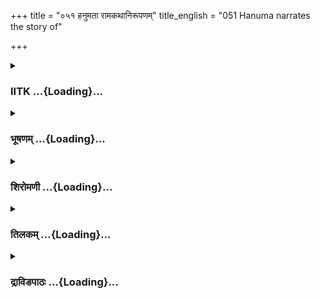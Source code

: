 +++
title = "०५१ हनुमता रामकथानिरूपणम्"
title_english = "051 Hanuma narrates the story of"

+++
<div caption="श्रीराम-हरिसीताराममूर्ति-घनपाठिभ्यां वचनम्" class="audioEmbed" src="https://archive.org/download/Ramayana-recitation-Sriram-harisItArAmamUrti-Ghanapaati-v2/Kanda_5/Kanda_5_SK-051-Hanuma_narrates_the_story_of.mp3"></div>

<div class="js_include collapsed" newlevelforh1="3" title="IITK" unfilled url="/purANam/rAmAyaNam/audIchya-pAThaH/iitk/5_sundarakANDam/07-lankA-dahanam/051_hanumatA_rAmakathAnirUpaNam.md">
<details><summary><h3>IITK ...{Loading}...</h3></summary>

Hanuman tenders both sound advice and stern warning to Ravana.



#### श्लोकः
##### मूलम्
तं समीक्ष्य महासत्त्वं सत्त्ववान्हरिसत्तमः।  
वाक्यमर्थवदव्यग्रस्तमुवाच दशाननम्॥5.51.1॥

##### शब्दार्थः
सत्त्ववान् courageous, हरिसत्तमः best of monkeys, महासत्त्वम् very powerful, तं दशाननम् the tenheaded, समीक्ष्य after observing, अव्यग्रम् slowly, अर्थवत् meaningful, वाक्यम् these words, तत् such, उवाच spoke.

##### आङ्ग्लानुवादः
Hanuman, the best of monkeys, looking at the very powerful Ravana spoke slowly  these highly meaningful words.



#### श्लोकः
##### मूलम्
अहं सुग्रीवसंदेशादिह प्राप्तस्तवालयम्।  
राक्षसेन्द्र हरीशस्त्वां भ्राता कुशलमब्रवीत्॥5.51.2॥

##### शब्दार्थः
राक्षसेन्द्र O lord of demons, अहम् I am, सुग्रीवसंदेशात् by the orders of Sugriva, इह here, तव आलयम् your realm, प्राप्तः reached, भ्राता brotherlike, हरीशः lord of monkeys, त्वाम् to you, कुशलम् good wishes, अब्रवीत् spoke.

##### आङ्ग्लानुवादः
"O lord of demons I reached your realm here by the orders of Sugriva, lord of monkeys who is like your brother. He conveys his good wishes to you.



#### श्लोकः
##### मूलम्
भ्रातुश्शृणु समादेशं सुग्रीवस्य महात्मनः।  
धर्मार्थोपहितं वाक्यमिह चामुत्र च क्षमम्॥5.51.3॥

##### शब्दार्थः
महात्मनः the great self, भ्रातुः brother, सुग्रीवस्य Sugriva's, समादेशम् message, इह च pertinent to this world and, अमुत्र च in the other world, क्षमम् that which is beneficial, धर्मार्थोपहितम् consistent with righteousness and propriety, वाक्यम् words, शृणु you may listen.

##### आङ्ग्लानुवादः
"The great Sugriva who is like your brother sends you a message pertinent to this world and the other world, that which is beneficial and consistent with righteousness and propriety (धर्म and अर्थ). Listenः



#### श्लोकः
##### मूलम्
राजा दशरथो नाम रथकुञ्जरवाजिमान्।  
पितेव बन्धुर्लोकस्य सुरेश्वरसमद्युतिः॥5.51.4॥

##### शब्दार्थः
रथकुञ्जरवाजिमान् who was richly endowed with chariots, horses and elephants, बन्धुः friend, लोकस्य of this world, पितेव like a father, सुरेश्वरसमद्युतिः equal to Indra in splendour, दशरथो नाम named Dasaratha, राजा emperor.

##### आङ्ग्लानुवादः
"There was an emperor named Dasaratha richly endowed with chariots, horses and elephants. He was a friend to the world and was like a father and equal to Indra in splendour.



#### श्लोकः
##### मूलम्
ज्येष्ठस्तस्य महाबाहुः पुत्रः प्रियकरः प्रभुः।  
पितुर्निदेशान्निष्क्रान्तः प्रविष्टो दण्डकावनम्॥5.51.5॥  
लक्ष्मणेन सह भ्रात्रा सीतया चापि भार्यया।  
रामो नाम महातेजा धर्म्यं पन्थानमास्थितः॥5.51.6॥

##### शब्दार्थः
तस्य his, ज्येष्ठः पुत्रः eldest son, महाबाहुः strongarmed, प्रियकरः very dear, प्रभुः a lord, महातेजाः highly effulgent one, रामो नाम named Rama, धर्म्यम् righteous, पन्थानम् आस्थितः has entered a path, पितुः father's, निर्देशात् by order, निष्क्रान्तः went in exile, भ्रात्रा by his brother, लक्ष्मणेन with Lakshmana, भार्यया with his wife, सीतया चापि by Sita also, दण्डकावनम् Dandaka forest, प्रविष्टः entered.

##### आङ्ग्लानुवादः
"His eldest son, a highly effulgent one, named Rama who was dear to the king, accepting his father's orders went into exile with brother Lakshmana and wife Sita also accepting a righteous path and entered Dandaka forest.



#### श्लोकः
##### मूलम्
तस्य भार्या वने नष्टा सीता पतिमनुव्रता।  
वैदेहस्य सुता राज्ञो जनकस्य महात्मनः॥5.51.7॥

##### शब्दार्थः
वैदेहस्य of Videha, महात्मनः  of the great self, जनकस्य Janka's, राज्ञः  king's, सुता daughter, पतिम् husband, अनुव्रता follwing, तस्य his, भार्या wife, सीता Sita, वने in the forest, नष्टा lost.

##### आङ्ग्लानुवादः
"Sita, daughter of king Janaka of Videha kingdom, loyally followed her husband, Rama. She was lost in the forest.



#### श्लोकः
##### मूलम्
स मार्गमाणस्तां देवीं राजपुत्रः सहानुजः।  
ऋश्यमूकमनुप्राप्तः सुग्रीवेण समागतः॥5.51.8॥

##### शब्दार्थः
तां देवीम् that divine lady, मार्गमाणः searching, सहानुजः along with his brother, सः राजपुत्रः that prince, ऋश्यमूकम् to Rshyamuka, अनुप्राप्तः reached, सुग्रीवेण with Sugriva, समागतः united.

##### आङ्ग्लानुवादः
"Searching for the divine lady the prince reached mount Rshyamuka along with his brother and there he met Sugriva.



#### श्लोकः
##### मूलम्
तस्य तेन प्रतिज्ञातं सीतायाः परिमार्गणम्।  
सुग्रीवस्यापि रामेण हरिराज्यं निवेदितम्॥5.51.9॥

##### शब्दार्थः
तेन by him, तस्य his, सीतायाः Sita's, परिमार्गणम् to search, प्रतिज्ञातम् is promised, रामेणापि even by Rama also, सुग्रीवस्य Sugriva's, हरिराज्यम् kingdom of monkeys, निवेदितम् assured.

##### आङ्ग्लानुवादः
"Sugriva promised Rama to undertake search for Sita and Rama assured Sugriva of securing him the kingdom of the monkeys.



#### श्लोकः
##### मूलम्
ततस्तेन मृधे हत्वा राजपुत्रेण वालिनम्।  
सुग्रीवः स्थापितो राज्ये हर्यृक्षाणां गणेश्वरः॥5.51.10॥

##### शब्दार्थः
ततः then, तेन by him, राजपुत्रेण by the prince, वालिनम् Vali, मृधे in battle, हत्वा after killing, सुग्रीवः Sugriva, हर्यृऋक्षाणाम् kingdom of apes and bears, गणेश्वरः lord of the troops, राज्ये in kingdom, स्थापितः was established.

##### आङ्ग्लानुवादः
"Then prince Rama killed Vali in battle and made Sugriva, king of the vanaras and bears and restored the kingship of Sugriva.



#### श्लोकः
##### मूलम्
त्वया विज्ञातपूर्वश्च वाली वानरपुङ्गवः।  
रामेण निहतस्सङ्ख्ये शरेणैकेन वानरः॥5.51.11॥

##### शब्दार्थः
वानरपुङ्गवः chief of vanaras, वाली Vali, त्वया by you, विज्ञातपूर्वश्च is known earlier, वानरः vanara, रामेण by Rama, सङ्ख्ये in a combat, एकेन by only one, शरेण with an arrow, निहतः is killed.

##### आङ्ग्लानुवादः
"You know of Vali, chief of the vanaras, in the past. Rama killed him with a single arrow in the combat.



#### श्लोकः
##### मूलम्
स सीतामार्गणे व्यग्रस्सुग्रीवः सत्यसङ्गरः।  
हरीन् सम्प्रेषयामास दिशस्सर्वा हरीश्वरः॥5.51.12॥

##### शब्दार्थः
सत्यसङ्गरः one who is a faithful warrior, हरीश्वरः  king of monkeys, सः सुग्रीवः that Sugriva, सीतामार्गणे in searching Sita, व्यग्रः was anxious, सर्वाः all, दिशः directions, हरीन् vanaras, सम्प्रेषयामास sent.

##### आङ्ग्लानुवादः
"Sugriva, who is true to his word and a faithful warrior, king of monkeys anxiously sent vanaras in all directions for searching Sita.



#### श्लोकः
##### मूलम्
तां हरीणां सहस्राणि शतानि नियुतानि च।  
दिक्षु सर्वासु मार्गन्ते ह्यधश्चोपरि चाम्बरे॥5.51.13॥

##### शब्दार्थः
हरीणाम् of monkeys, सहस्राणि in thousands, शतानि hundreds, नियुतानि च of unlimited  
numbers, ताम् her, सर्वासु in all, दिक्षु in directions, अधश्च underworld, उपरि in heavens, अम्बरे च in the sky, मार्गन्ते are searching.

##### आङ्ग्लानुवादः
"Hundreds, thousands and unlimited number of monkeys are searching (for Sita) in all directions, in the underworld and heavens and the sky.



#### श्लोकः
##### मूलम्
वैनतेयसमाः केचित्केचित्तत्रानिलोपमाः।  
असङ्गगतयशशीघ्रा हरिवीरा महाबलाः॥5.51.14॥

##### शब्दार्थः
तत्र there, महाबलाः very powerful, केचित् some, हरिवीराः heroic vanaras, वैनतेयसमाः like Vainateya (Garuda), केचित् a few, अनिलोपमाः are like the Windgod, शीघ्राः swiftfooted warriors, असङ्गगतयः went without touching the earth.

##### आङ्ग्लानुवादः
"Some of the very powerful heroes equal to Garuda, equal to the Windgod (in swiftness) have gone (in quest of Sita) without touching the earth.



#### श्लोकः
##### मूलम्
अहं तु हनुमान्नाम मारुतस्यौरसस्सुतः।  
सीतायास्तु कृते तूर्णं शतयोजनमायतम्॥5.51.15॥  
समुद्रं लङ्घयित्वैव तां दिदृक्षुरिहागतः।

##### शब्दार्थः
मारुतस्य Maruta's, औरसः सुतः own son, हनुमान्नाम Hanuman by name, अहं तु I too, सीतायाः कृते for Sita, तूर्णम् swiftly, शतयोजनम् a hundred yojanas, आयतम् broad, समुद्रम् ocean, लङ्घयित्वैव  leaping, ताम् her, दिदृक्षुः  desirous of seeing, इह here, आगतः came.

##### आङ्ग्लानुवादः
"I, Maruta's son, Hanuman by name too came swiftly leaping across a hundred yojanas across the ocean searching for Sita.



#### श्लोकः
##### मूलम्
भ्रमता च मया दृष्टा गृहे ते जनकात्मजा॥5.51.16॥  
तद्भवान् दृष्टधर्मार्थस्तपःकृतपरिग्रहः।  
परदारान् महाप्राज्ञ नोपरोद्धुं त्वमर्हसि॥5.51.17॥

##### शब्दार्थः
भ्रमता while roaming, मया by myself, ते your, गृहे in house, जनकात्मजा Janaka's daughter, दृष्टा saw, भवान् you, दृष्टधर्मार्थः knower of the truth of righteousness, तपः कृतपरिग्रहः carried out great austerities, तत् such, महाप्राज्ञ very wise person, त्वम् you, परदारान् another man's wife, उपरोद्धुम् to abduct, न अर्हसि  it does not behove you.

##### आङ्ग्लानुवादः
"While I was roaming I saw Janaka's daughter Sita at your house.You are a knower of the truth of righteousness. You are very wise and carrried out great austerities. It does not behove you to abduct another man's wife.



#### श्लोकः
##### मूलम्
न हि धर्मविरुद्धेषु बह्वपायेषु कर्मसु।  
मूलघातिषु सज्जन्ते बुद्धिमन्तो भवद्विधाः॥5.51.18॥

##### शब्दार्थः
भवद्विधाः respectable people like you, बुद्धिमन्तः wise men, धर्मविरुद्धेषु acts which are unrighteous, बह्वपायेषु indulge in such actions, मूलघातिषु  striking at the very root, कर्मसु in actions, न सज्जन्ते हि do not involve indeed.

##### आङ्ग्लानुवादः
"Indeed, respectable people and wise men like you should not indulge in actions opposed to righteousness as it will strike at the very root of your existence.



#### श्लोकः
##### मूलम्
कश्च लक्ष्मणमुक्तानां रामकोपानुवर्तिनाम्।  
शराणामग्रतः स्थातुं शक्तो देवासुरेष्वपि॥5.51.19॥

##### शब्दार्थः
लक्ष्मणमुक्तानाम् released by Lakshmana, रामकोपानुवर्तिनाम् following Rama's wrath, शराणाम् of those arrows, अग्रतः in front, स्थातुम् to stand, देवासुरेष्वपि even among gods and asuras, कः who, शक्तः has power.

##### आङ्ग्लानुवादः
"Who, even among gods and asuras can withstand the arrows released by Lakshmana in obedience to the infuriated Rama's orders?



#### श्लोकः
##### मूलम्
न चापि त्रिषु लोकेषु राजन्विद्येत कश्चन।  
राघवस्य व्यलीकं यः कृत्वा सुखमवाप्नुयात्॥5.51.20॥

##### शब्दार्थः
राजन् O king, यः whoever, राघवस्य Rama's, व्यलीकम् displeasure, कृत्वा after doing, सुखम् happiness, अवाप्नुयात् can experience, त्रिषु in the three, लोकेषु in worlds, कश्चन who, न विद्येत may not be there.

##### आङ्ग्लानुवादः
"O king  there is none in these three worlds who can enjoy happiness by displeasing Rama.



#### श्लोकः
##### मूलम्
तत् त्रिकालहितं वाक्यं धर्म्यमर्थानुबन्धि च।  
मन्यस्व नरदेवाय जानकी प्रतिदीयताम्॥5.51.21॥

##### शब्दार्थः
तत् that, त्रिकालहितम् good for all three times, past present and future, धर्म्यम् is righteous, अर्थानुबन्धि च and provide you material wealth, वाक्यम् these words, मन्यस्व think, नरदेवाय to the lord of the people, जानकी Janaki, प्रतिदीयताम् return.

##### आङ्ग्लानुवादः
"Think that my advice is beneficial to you for you present, past and future. It is righteous. It will provide you material wealth too. Hence return Sita to the lord of the people.



#### श्लोकः
##### मूलम्
दृष्टा हीयं मया देवी लब्धं यदिह दुर्लभम्।  
उत्तरं कर्म यच्छेषं निमित्तं तत्र राघवः॥5.51.22॥

##### शब्दार्थः
मया by me, इयं देवी this divine lady, दृष्टा हि indeed seen, यत् such, दुर्लभम् difficult, इह here, लब्धम् attained, उत्तरम् in future, यत् such, कर्म action, शेषम् remaining, तत्र there, राघवः Rama, निमित्तम् may plan.

##### आङ्ग्लानुवादः
"I have actually spotted the divine lady here which was most difficult. Rama will plan the remaining course of action.



#### श्लोकः
##### मूलम्
लक्षितेयं मया सीता तथा शोकपरायणा।  
गृह्य यां नाभिजानासि पञ्चास्यामिव पन्नगीम्॥5.51.23॥

##### शब्दार्थः
तथा like that, शोकपरायणा immersed in deep sorrow, इयं सीता this Sita, मया by me, लक्षिता is seen, पञ्चास्याम् five hooded, पन्नगीमिव like a female serpent, याम् whom, गृह्य after abducting, नाभिजानासि you do not realise.

##### आङ्ग्लानुवादः
"I have seen Sita immersed in deep sorrow. You do not realise that by abducting her you are keeping a fivehooded female serpent in your house.



#### श्लोकः
##### मूलम्
नेयं जरयितुं शक्या सासुरैरमरैरपि।  
विषसंसृष्टमत्यर्थं भुक्तमन्नमिवौजसा ॥5.51.24॥

##### शब्दार्थः
अत्यर्थम् excessive, विषसंसृष्टम् mixed with poison, भुक्तम् eaten, अन्नमिव like food, इयम् this, सासुरैः including asuras, अमरैरपि even gods, ओजसा absorb, जरयितुम् to weaken, न शक्या not possible.

##### आङ्ग्लानुवादः
"Just as food mixed with venom cannot be digested by the great fire (fire of hunger), it is not possible to keep Sita even by gods and demons. (Sita is like food mixed with poison. Ravana cannot digest her with all his power.)



#### श्लोकः
##### मूलम्
तपस्सन्तापलब्धस्ते योऽयं धर्मपरिग्रहः।  
न स नाशयितुं न्याय्य आत्मप्राणपरिग्रहः॥5.51.25॥

##### शब्दार्थः
तपस्सन्तापलब्धः obtained by the the virtue of austerity, ते to you, यः that, अयम् this, धर्मपरिग्रहः accumlation of righteousness, आत्मप्राणपरिग्रहः at the cost of your life, सः that, नाशयितुम् to destroy, न न्याय्यः not proper.

##### आङ्ग्लानुवादः
"You have acquired the merit of righteousness by prolonged hardships experienced during your penance. It is not proper to forfeit your own life in this way.



#### श्लोकः
##### मूलम्
अवध्यतां तपोभिर्यां भवान् समनुपश्यति।  
आत्मनः सासुरैर्देवैर्हेतुस्तत्राप्ययं महान्॥5.51.26॥

##### शब्दार्थः
भवान् your self, तपोभिः with austerities, आत्मनः of yourself, सासुरैः including asuras, देवैः  
by devas, याम् whom, अवध्यताम् not to be killed, समनुपश्यसि you see, तत्रापि even then, अयम् this, महान् great, हेतुः cause.

##### आङ्ग्लानुवादः
"You know you will not be killed by asuras or gods. In that case also this (keeping Sita with you) may be the prime cause of your death.



#### श्लोकः
##### मूलम्
सुग्रीवो न हि देवोऽयं नासुरो न च राक्षसः।  
न दानवो न गन्धर्वो न यक्षो न च पन्नगः॥5.51.27॥  
तस्मात्प्राणपरित्राणं कथं राजन्करिष्यसि।

##### शब्दार्थः
अयं सुग्रीवः this Sugriva, न हि not indeed, असुरः च an asura, राक्षसः च न not a demon, दानवः न not danava, गन्धर्वः न not a gandharva, यक्षः न not a yaksha, पन्नगश्च न not a pannga, राजन् O king, तस्मात् therefore, प्राणपरित्राणम् to protect your life, कथम् how, करिष्यसि you will do.

##### आङ्ग्लानुवादः
"Sugriva is not an demon, nor a danava nor gandharva, nor a yaksha nor even a pannaga. Therefore how can you save your life from Sugriva?



#### श्लोकः
##### मूलम्
न तु धर्मोपसंहारमधर्मफलसंहितम्॥5.51.28॥  
तदेव फलमन्वेति धर्मश्चाधर्मनाशनः।

##### शब्दार्थः
धर्मोपसंहारम् exceeding rigteousness, अधर्मफलसंहितम् yields results of unrighteousness, न तु not, तत् that, फलमेव result itself, अन्वेति follows, धर्मश्च righteousness, अधर्मनाशनः will destroy unrighteousness.

##### आङ्ग्लानुवादः
"The fruit of dharma does not accrue to one who has reached the culmination of  adharma. Unrighteousness will destroy  the fruits of righteousness.



#### श्लोकः
##### मूलम्
प्राप्तं धर्मफलं तावद्भवता नात्र संशयः।  
फलमस्याप्यधर्मस्य क्षिप्रमेव प्रपत्स्यसे॥5.51.29॥

##### शब्दार्थः
भवता by you, धर्मफलम् merits earned through righteousness, प्राप्तं तावत् you reaped, अत्र here, संशयः no doubt, न not, अस्य of this, अधर्मस्य of unrighteousness, फलमपि result also, क्षिप्रमेव quickly, प्रपत्स्यसे reap

##### आङ्ग्लानुवादः
"There is no doubt you have earned merit through righteousness (dharma destroys adharma and yields sweet fruit ultimately). But now you will quickly reap the result of your unrighteousness also.



#### श्लोकः
##### मूलम्
जनस्थानवधं बुद्ध्वा बुद्ध्वा वालिवधं तथा॥5.51.30॥  
रामसुग्रीवसख्यं च बुध्यस्व हितमात्मनः।

##### शब्दार्थः
जनस्थानवधम् killing of all ogres at Janasthana, बुद्ध्वा after realising, तथा that way, वालिवधम् killing of Vali, बुद्ध्वा after realising, रामसुग्रीवसख्यं च alliance of Rama and Sugriva also, आत्मनः your own, हितम् benefit, बुध्यस्व know (Judge and adopt suitable course of action.)

##### आङ्ग्लानुवादः
"You know about the killing of all ogres at Janasthana and of Vali also. You know about the alliance of Rama and Sugriva. You may  decide on a proper course of action for the sake of your own welfare.



#### श्लोकः
##### मूलम्
कामं खल्वहमप्येकस्सवाजिरथकुञ्जराम्॥5.51.31॥  
लङ्कां नाशयितुं शक्तस्तस्यैष तु न निश्चयः।

##### शब्दार्थः
अहम् I, एकोऽपि all alone also, सवाजिरथकुञ्जराम् full of horses, chariots and elephants, लङ्काम् Lanka, नाशयितुम् to destroy, कामम् indeed, शक्तः खलु I have the energy, एषः this, तु indeed, निश्चयः resolution, न not.

##### आङ्ग्लानुवादः
" Alone, I can destroy this entire Lanka teeming with horses, chariots and elephants. Indeed I have the energy but not the mandate of Sri Rama.



#### श्लोकः
##### मूलम्
रामेण हि प्रतिज्ञातं हर्यृक्षगणसन्निधौ॥5.51.32॥  
उत्सादनममित्राणां सीता यैस्तु प्रधर्षिता।

##### शब्दार्थः
रामेण by Rama, हर्यृक्षगणसन्निधौ in the presence of bears and vanaras, यैः by those, सीता Sita, प्रधर्षिता is troubled, अमित्राणाम् of enemy troops, उत्सादनम् exterminate, प्रतिज्ञातं हि indeed made a vow.

##### आङ्ग्लानुवादः
"Rama made a vow in the presence of bears and vanaras that he would exterminate the arrogant enemy troops  by whom Sita is abducted and assaulted.



#### श्लोकः
##### मूलम्
अपकुर्वन् हि रामस्य साक्षादपि पुरन्दरः॥5.51.33॥  
न सुखं प्राप्नुयादन्यः किं पुनस्त्वद्विधो जनः।

##### शब्दार्थः
रामस्य to Rama, अपकुर्वन् while offending, साक्षात् personally, पुरन्दरः अपि even the destroyer of enemy citadel, Indra, सुखम् happiness, नप्राप्नुयात् will not have, त्वद्विधः people like you, किं पुनः what to say again.

##### आङ्ग्लानुवादः
"Indra, the destroyer of enemy citadels cannot live happily if he offends Rama. What to speak of persons like you?



#### श्लोकः
##### मूलम्
यां सीतेत्यभिजानासि येयं तिष्ठति ते वशे॥5.51.34॥  
कालरात्रीति तां विद्धि सर्वलङ्काविनाशिनीम्।

##### शब्दार्थः
याम् whom, सीता इति as Sita, अभिजानासि know, या इयम् whosoever, ते वशे under your custody, तिष्ठति stays, ताम् her, सर्वलङ्काविनाशिनीम् destroyer of the entire Lanka, कालरात्रीति the dark night of dissolution, विद्धि you may know.

##### आङ्ग्लानुवादः
"Sita who is under your custody is no ordinary lady. She is indeed the dark night of dissolution, destroyer of entire Lanka. Know this.



#### श्लोकः
##### मूलम्
तदलं कालपाशेन सीताविग्रहरूपिणा॥5.51.35॥  
स्वयं स्कन्धावसक्तेन क्षेममात्मनि चिन्त्यताम्।

##### शब्दार्थः
तत् therefore, सीताविग्रहरूपिणा in the form of Sita, स्वयम् personally, स्कन्धावसक्तेन on your  
shoulder, कालपाशेन by the noose of death, अलम् enough, आत्मनि for your sake, क्षेमम् welfare, चिन्त्यताम् think over.

##### आङ्ग्लानुवादः
"Stop holding the noose of death in Sita's form whom you yourself have placed on your shoulders. Think of your own welfare.



#### श्लोकः
##### मूलम्
सीतायास्तेजसा दग्धां रामकोपप्रपीडिताम्॥5.51.36॥  
दह्यमानामिमां पश्य पुरीं साट्टप्रतोलिकाम्।

##### शब्दार्थः
Sita's, तेजसा by the glowing fire, दग्धाम् burnt, रामकोपप्रपीडिताम् pressed by Rama's wrath, दह्यमानाम् being burnt, साट्टप्रतोलिकाम् including its marketplaces and streets, इमाम् of this, पुरीम् city, पश्य see.

##### आङ्ग्लानुवादः
"Visualize this city of Lanka including its marketplaces and main streets as  burnt by Sita's power of chastity and  Rama's anger.



#### श्लोकः
##### मूलम्
स्वानि मित्राणि मन्त्रींश्च ज्ञातीन् भ्रात्रून् सुतान् हितान्॥5.51.37॥  
भोगान्दारांश्च लङ्कां च मा विनाशमुपानय।

##### शब्दार्थः
स्वानि your, मित्राणि friends, मन्त्रींश्च ministers, ज्ञातीन् clan, भ्रात्रून् brothers and sisters, सुतान् sons, हितान् wellwishers, भोगान् pleasures, दारांश्च and wives, लङ्कां च and Lanka, विनाशम् destruction, मा उपानय do not lead.

##### आङ्ग्लानुवादः
"Do not pave the path of your friends, ministers, clan, brothers and sisters, sons, wellwishers, wives and luxuries and Lanka to destruction.



#### श्लोकः
##### मूलम्
सत्यं राक्षसराजेन्द्र शृणुष्व वचनं मम॥5.51.38॥  
रामदासस्य दूतस्य वानरस्य विशेषतः।

##### शब्दार्थः
राक्षसराजेन्द्र O king of demons, रामदासस्य of Rama's servant, दूतस्य of a messenger's, विशेषतः specially, वानरस्य of a vanara, मम my, सत्यम् true, वचनम् word, शृणुष्व listen.

##### आङ्ग्लानुवादः
"O king of demon listen to the words of truth of the servant of Rama, his messenger and specially a vanara.



#### श्लोकः
##### मूलम्
सर्वान् लोकान् सुसंहृत्य सभूतान् सचराचरान्॥5.51.39॥  
पुनरेव तथा स्रष्टुं शक्तो रामो महायशाः।

##### शब्दार्थः
महायशाः illustrious, रामः Rama, सभूतान् including all creatures, सचराचरान् including movables and immovable, सर्वान् all, लोकान् worlds, सुसंहृत्य after putting an end, पुनरेव once again, तथा in the same way, स्रष्टुम् to recreate, शक्तः has the power.

##### आङ्ग्लानुवादः
"Illustrious Rama can put an end  to and dissolve all creatures including both movable and immovables of all worlds. He can recreate all of them in the same way. He has such superhuman powers.



#### श्लोकः
##### मूलम्
देवासुरनरेन्द्रेषु यक्षरक्षोगणेषु च॥5.51.40॥  
विद्याधरेषु सर्वेषु गन्धर्वेषूरगेषु च।  
सिद्धेषु किन्नरेन्द्रेषु पतत्रिषु च सर्वतः॥5.51.41॥  
सर्वभूतेषु सर्वत्र सर्वकालेषु नास्ति सः।  
यो रामं प्रतियुध्येत विष्णुतुल्यपराक्रमम्॥5.51.42॥

##### शब्दार्थः
विष्णुतुल्यपराक्रमम् equal to Visnu in valour, रामम् Rama, यः whoever, प्रतियुध्येत may combat, सः he, देवासुरनरेन्द्रेषु among the kings of gods and asuras, यक्षरक्षोगणेषु च even among yakshas and rakshasas, सर्वेषु among all, विद्याधरेषु in vidyadharas, गन्धर्वेषु gandharvas, उरगेषु च even among uragas, सिद्धेषु among siddhas, किन्नरेन्द्रेषु among kings of kinnaras, सर्वतः all over, पतत्रिषु among birds, सर्वभूतेषु in all beings, सर्वत्र at all places, सर्वकालेषु at all times, नास्ति not there.

##### आङ्ग्लानुवादः
"He is equal to Visnu in valour. There is none who can dare face his rage, be it among gods, asuras, yakshas, rakshasas, vidyadharas, gandharvas uragas, siddhas, kings of kinnaras, birds and all beings at all places and at all times.



#### श्लोकः
##### मूलम्
सर्वलोकेश्वरस्यैवं कृत्वा विप्रियमुत्तमम्।  
रामस्य राजसिंहस्य दुर्लभं तव जीवितम्॥5.51.43॥

##### शब्दार्थः
सर्वलोकेश्वरस्य of the lord of all worlds, राजसिंहस्य of a lion among kings, रामस्य Rama's, एवम् in this, उत्तमम् great, विप्रियम् offence, कृत्वा having done, तव your, जीवितम् life, दुर्लभम् is difficult to sustain.

##### आङ्ग्लानुवादः
"Rama is the supreme lord of all worlds, a lion among kings. Having pained him it is very difficult for you to sustain your life after offending him to this extent.



#### श्लोकः
##### मूलम्
देवाश्च दैत्याश्च निशाचरेन्द्र गन्धर्वविद्याधरनागयक्षाः।  
रामस्य लोकत्रयनायकस्य स्थातुं न शक्तास्समरेषु सर्वे॥5.51.44॥

##### शब्दार्थः
निशाचरेन्द्र O king of demons, देवाश्च even devas, दैत्याश्च daityas, गन्धर्वविद्याधरनागयक्षाः gandharvas, vidyadharas, nagas and yakshas, सर्वे all, लोकत्रयनायकस्य of the lord of the three worlds, रामस्य Rama's, समरेषु in war, स्थातुम् to face his challenge, न शक्ताः do not have the power.

##### आङ्ग्लानुवादः
"O king of demons, even devas, daityas, gandharvas, vidyadharas, nagas, and yakshas are incompetent to face Rama the lord of the three worlds in wars.



#### श्लोकः
##### मूलम्
ब्रह्मा स्वयम्भूश्चतुराननो वा रुद्रस्त्रिणेत्रस्त्रिपुरान्तको वा।  
इन्द्रो महेन्द्रस्सुरनायको वा त्रातुं न शक्ता युधि रामवध्यम्॥5.51.45॥

##### शब्दार्थः
युधि in war, रामवध्यम्  deemed to be killed by Rama, स्वयंभूः selfborn Brahma, चतुराननः fourfaced one, ब्रह्मा वा even Brahma also, त्रिणेत्रः threeeyed Siva, त्रिपुरान्तकः killer of the demon Tripura, रुद्रो वा or even Rudra, इन्द्रः Indra, सुरनायकः king of suras, महेन्द्रः वा or even Mahendra, त्रातुम् to save, न शक्ताः do not have the power.

##### आङ्ग्लानुवादः
"Even the selfborn, fourfaced Brahma, the threeeyed Siva who destroyed Tripura, Mahendra, the king of suras do not have the power to save one whom Rama decides to kill".



#### श्लोकः
##### मूलम्
स सौष्ठवोपेतमदीनवादिनः कपेर्निशम्याप्रतिमोऽप्रियं वचः।  
दशाननः कोपविवृत्तलोचनः समादिशत्तस्य वधं महाकपेः॥5.51.46॥

##### शब्दार्थः
अप्रतिमः unequal in strength, सः दशाननः that tenheaded one, अदीनवादिनः of Hanuman who expressed his opinion with all dignity, कपेः of a vanara, सौष्ठवोपेतम् in an extremely skilful manner, अप्रियम् unplesant, वचः words, निशम्य after hearing, कोपविवृत्तलोचनः eyes rolling in anger, तस्य his, महाकपेः of great Hanuman, वधम् death, समादिशत् ordered.

##### आङ्ग्लानुवादः
The tenheaded Ravana who was of matchless strength, hearing the unpleasant words of advice and warning expressed skilfully with dignity by the great Hanuman, enraged Ravana, his eyes rolling in anger ordered the execution of Hanuman.  

#### समाप्तिः
 श्रीमद्रामायणे वाल्मीकीये आदिकाव्ये सुन्दरकाण्डे एकपञ्चाशस्सर्गः॥  
Thus ends the fiftyfirst sarga of Sundarakanda of the holy Ramayana, the first epic composed by sage Valmiki.

</details>
</div>
<div class="js_include collapsed" newlevelforh1="3" title="भूषणम्" unfilled url="/purANam/rAmAyaNam/audIchya-pAThaH/TIkA/bhUShaNa_iitk/5_sundarakANDam/07-lankA-dahanam/051_hanumatA_rAmakathAnirUpaNam.md">
<details><summary><h3>भूषणम् ...{Loading}...</h3></summary>



तं समीक्ष्य महासत्त्वं सत्त्ववान् हरिसत्तमः ।  

वाक्यमर्थवदव्यग्रस्तमुवाच दशाननम्  ॥  ५।५१।१ ॥   

तं समीक्ष्येत्यादि । समीक्षणोक्तिक्रियाभेदात्तच्छब्दद्वयम्  ॥  ५।५१।१ ॥   

  

अहं सुग्रीवसन्देशादिह प्राप्तस्तवालयम् ।  

राक्षसेन्द्र हरीशस्त्वां भ्राता कुशलमब्रवीत्  ॥  ५।५१।२ ॥   

अहं रामदूत एव, सन्देशास्तु सुग्रीवस्येति भावः । सुग्रीवसन्देशात्
सुग्रीवसन्देशाद्धेतोः, सन्देशप्रापणार्थमित्यर्थः । "सन्देशवाग्वाचिकं
स्यात्" इत्यमरः । इह लङ्कायाम् । भ्राता भ्रातृवद्धितकरः । अब्रवीत्
अप्राक्षीत् । यद्यपि सुग्रवेण न सन्दिष्टं तथापि दूतोक्तं सर्वं
स्वाम्युक्तमेवेत्याशयेनोक्तम्  ॥  ५।५१।२ ॥   

  

भ्रातुः शृणु समादेशं सुग्रीवस्य महात्मनः ।  

धर्मार्थोपहितं वाक्यमिह चामुत्र च क्षमम्  ॥  ५।५१।३ ॥   

राजा दशरथो नाम रथकुञ्जरवाजिमान् ।  

पितेव बन्धुर्लोकस्य सुरेश्वरसमद्युतिः  ॥  ५।५१।४ ॥   

ज्येष्ठस्तस्य महाबाहुः पुत्रः प्रियकरः प्रभुः ।  

पितुर्निर्देशान्निष्क्रान्तः प्रविष्टो दण्डकावनम्  ॥  ५।५१।५ ॥   

भ्रातुरिति । समादेशं सन्देशरूपमिति वाक्यविशेषणम् । इह अस्मिँल्लोके ।
अमुत्र परलोके । क्षमम् अभ्युदयसाधनम्  ॥  ५।५१।३५ ॥   

  

लक्ष्मणेन सह भ्रात्रा सीतया चापि भार्यया ।  

रामो नाम महातेजा धर्म्यं पन्थानमाश्रितः  ॥  ५।५१।६ ॥   

तस्य भार्या वने नष्टा सीता पतिमनुव्रता ।  

वैदेहस्य सुता राज्ञो जनकस्य महात्मनः  ॥  ५।५१।७ ॥   

धर्म्यं धर्मादनपेतम् । "धर्मपथ्यर्थन्यायादनपेते" इति यत्प्रत्ययः  ॥ 
५।५१।६७ ॥   

  

स मार्गमाणस्तां देवीं राजपुत्रः सहानुजः ।  

ऋश्यमूकमनुप्राप्तः सुग्रीवेण समागतः  ॥  ५।५१।८ ॥   

तस्य तेन प्रतिज्ञातं सीतायाः परिमार्गणम् ।  

सुग्रीवस्यापि रामेण हरिराज्यं निवेदितम्  ॥  ५।५१।९ ॥   

ततस्तेन मृधे हत्वा राजपुत्रेण वालिनम् ।  

सुग्रीवः स्थापितो राज्ये हर्यृक्षाणां गणेश्वरः  ॥  ५।५१।१० ॥   

त्वया विज्ञातपूर्वश्च वाली वानरपुङ्गवः ।  

रामेण निहतः सङ्ख्ये शरेणैकेन वानरः  ॥  ५।५१।११ ॥   

स मार्गमाण इति । सुग्रीवेण,मयेति शेषः । यद्वा लोके वक्तारः
स्वात्मानमन्यमिव निर्दिशन्त्यौद्धत्यादिशयात् । यद्वा अत्रानुवादात्
पूर्वं सुग्रीवेणैवं वक्तव्यमिति पठितं तथैव हनुमान् पठतीति
समादेशप्राधान्यादन्यवाक्यमपि तथोच्यत इति कोचित् प्राहुः । यद्वा
सुग्रीवसन्देशस्य रामप्रयोजनपरत्वात्सन्देशोपयोगितया
रामसुग्रीवयोस्सख्यादिकं दर्शयति राजा दशरथ इत्यादिना  ॥  ५।५१।८११ ॥   

  

स सीतामार्गणे व्यग्रः सुग्रीवः सत्यसङ्गरः ।  

हरीन् संप्रेषयामास दिशः सर्वा हरीश्वरः  ॥  ५।५१।१२ ॥   

स इति । सत्यसङ्गरः सत्यप्रतिज्ञः । "कर्बुरे च प्रतिज्ञाजिसंविदापत्सु
सङ्गरः" इत्यमरः  ॥  ५।५१।१२ ॥   

  

तां हरीणां सहस्राणि शतानि नियुतानि च ।  

दिक्षु सर्वासु मार्गन्ते ह्यधश्चोपरि चाम्बरे  ॥  ५।५१।१३ ॥   

तामिति । अधश्चोपरि चाम्बरे, पाताले भूमौ आकाशे चेत्यर्थः  ॥  ५।५१।१३ ॥   

  

वैनतेयसमाः केचित् केचित्तत्रानिलोपमाः ।  

असङ्गगतयः शीघ्रा हरिवीरा महाबलाः  ॥  ५।५१।१४ ॥   

वैनतेयेति । असङ्गगतय इति शीघ्रत्वे हेतुः  ॥  ५।५१।१४ ॥   

  

अहं तु हनुमान्नाम मारुतस्यौरसः सुतः ।  

सीतायास्तु कृते तूर्णं शतयोजनमायतम्  ॥  ५।५१।१५ ॥   

समुद्रं लङ्घयित्वैव तां दिदृक्षुरिहागतः ।  

भ्रमता च मया दृष्टा गृहे ते जनकात्मजा  ॥  ५।५१।१६ ॥   

अहन्त्विति । औरसस्सुतः क्षेत्रजत्वव्यावृत्तये औरसपदम् । सीतायास्तु कृते
सीतालाभाय तां दिदृक्षरिति योज्यम्  ॥  ५।५१।१५,१६ ॥   

  

तद्भवान् दृष्टधर्मार्थस्तपः कृतपरिग्रहः ।  

परदारान् महाप्राज्ञ नोपरोद्धुं त्वमर्हसि  ॥  ५।५१।१७ ॥   

एवं सुग्रीवसंबन्धं प्रतिपाद्य सुग्रीवसन्देशं वदति तद्भवानित्यादिना ।
दृष्टधर्मार्थः शास्त्रेण विदितधर्मार्थस्वरूप इत्यर्थः । तपःकृतपरिग्रहः
तपसि विषये कृतस्वीकारः । यद्वा तपसा स्वयं कृतपरिग्रहः । स्वारसिकतपस्क
इति यावत् । हेतुगर्भे विशेषेण  ॥  ५।५१।१७ ॥   

  

न हि धर्मविरुद्धेषु बह्वपायेषु कर्मसु ।  

मूलघातिषु सज्जन्ते बुद्धिमन्तो भवद्विधाः  ॥  ५।५१।१८ ॥   

धर्मविरुद्धेषु धर्मशास्त्रविरुद्धेषु । धर्मविरुद्धत्वे ऽपि यत्सौख्यावहं
तत्कार्यमित्यत्राह बह्वपायेष्विति । बहुहानिकरेष्वित्यर्थः । अपायाः
कथंचित्परिह्रियन्त इत्याशङ्क्याह मूलघातिष्विति । स्वविनाशकरेष्वित्यर्थः
। कर्मसु परदारापहारेषु । न सज्जन्ते नोद्युक्ता भवन्ति । ४।५१।१८  ॥   

  

कश्च लक्ष्मणमुक्तानां रामकोपानुवर्तिनाम् ।  

शराणामग्रतः स्थातुं शक्तो देवासुरेष्वपि  ॥  ५।५१।१९ ॥   

रामकोपानुवर्तिनां रामकोपानुसारेण निर्गतानामित्यर्थः  ॥  ५।५१।१९ ॥   

  

न चापि त्रिषु लोकेषु राजन् विद्येत कश्चन ।  

राघवस्य व्यलीकं यः कृत्वा सुखमवाप्नुयात्  ॥  ५।५१।२० ॥   

व्यलीकम् अप्रियम् । "व्यलीकं त्वप्रिये ऽनृते" इत्यमरः  ॥  ५।५१।२० ॥   

  

तत्त्रिकालहितं वाक्यं धर्म्यमर्थानुबन्धि च ।  

मन्यस्व नरदेवाय जानकी प्रतिदीयताम्  ॥  ५।५१।२१ ॥   

तदिति । तत्तस्मात् अधर्मावहत्वात् रामापराधस्य परिहर्तव्यत्वाच्च ।
त्रिकालहितं भूतभविष्यद्वर्तमानकालहितम् । दारुणाधर्मस्य
स्वपूर्वपुरुषविनाशकत्वेन तत्परिहारस्य भूतकालहितत्वं मन्यस्व । मत्वा
प्रतिदीयतामिति योज्यम्  ॥  ५।५१।२१ ॥   

  

दृष्टा हीयं मया देवी लब्धं यदिह दुर्लभम् ।  

उत्तरं कर्म यच्छेषं निमित्तं तत्र राघवः  ॥  ५।५१।२२ ॥   

जानकीहरणे किं मानं तत्राह दृष्टा हीति । यत् सीतादर्शनम् दुर्लभम् ।
इतरवानरालभ्यं तल्लब्धम् । तर्हि सा नीयतामित्यत्राह उत्तरमिति ।
सीतादर्शनोत्तरं यच्छेषं कर्म सीतानयनं तत्र राघवो निमित्तम् ।
आज्ञप्तस्यैव मया कर्तव्यत्वादिति भावः  ॥  ५।५१।२२ ॥   

  

लक्षितेयं मया सीता तथा शोकपायणा ।  

गृह्य यां नाभिजानासि पञ्चास्यामिव पन्नगीम्  ॥  ५।५१।२३ ॥   

दृष्टया ऽपि मद्वंशवदया सीतया रामः किं करिष्यतीत्याशङ्क्याह लक्षितेयमिति
। तथेति वाचामगोचरत्वोक्तिः । नेयं तव वश्या प्रत्युत पन्नगीव तव
प्राणहारिणीति भावः  ॥  ५।५१।२३ ॥   

  

नेयं जरयितुं शक्या सासुरैरमरैरपि ।  

विषसंसृष्टमत्यर्थं भुक्तमन्नमिवौजसा  ॥  ५।५१।२४ ॥   

नेयमिति । ओजसा अमरपक्षे प्रतापेन । अन्नपक्षे जाठराग्निना  ॥  ५।५१।२४ ॥   

  

तपस्सन्तापलब्धस्ते यो ऽय धर्मपरिग्रहः ।  

न स नाशयितुं न्याय्यमात्मप्राणपरिग्रहः  ॥ । ५।५१।२५ ॥   

तपःकृच्छ्रलब्धमिष्टं महज्जीवनं वृथा मा नाशयेत्याह तप इति । तपस्सन्तापः
तपश्चर्या । ओदनपाकं पचतीतिवन्निर्देशः । तेन लब्धः । परिगृह्यत इति
परिग्रहः फलं धर्मपरिग्रहः धर्मफलम् । तादृशो यो ऽयमात्मप्राणपरिग्रहः
आत्मनः प्राणानां च परिग्रहः स्वीकारः, जीवनमिति यावत् । स नाशयितुं न
न्याय्यं न युक्तम् । अव्ययमेतत् । तपःक्लेशलब्धं तद्व्यतिरिक्तधर्मफलभूतं
च यज्जीवनमायुः तन्न विनाशयेत्यर्थः । चकाराभावादित्थमेव योजना  ॥ 
५।५१।२५ ॥   

  

अवध्यतां तपो ऽभिर्यां भवान् समनुपश्यति ।  

आत्मनः सासुरैर्देवैर्हेतुस्तत्राप्ययं महान्  ॥  ५।५१।२६ ॥   

सर्वावध्यस्येह मे को ऽयमायुर्विनाशक इत्याशङ्क्य परिहरति अवध्यतामिति ।
तपोभिरार्जितां सासुरैर्देवैर्याम् आत्मनो ऽवध्यतां भवान् समनुपश्यति ।
तत्रापि अवध्यतायां सत्यामपि । अयं वक्ष्यमाणः । हेतुः भवद्वधहेतुरस्ति ।
महान् अपरिहार्यः  ॥ । ५।५१।२६ ॥   

  

सुग्रीवो न हि देवो ऽयं नासुरो न च राक्षसः ।  

न दानवो न गन्धर्वो न यक्षो न च पन्नगः ।  

तस्मात् प्राणपरित्राणं कथं राजन् करिष्यसि  ॥  ५।५१।२७ ॥   

तमेव हेतुमाह सुग्रीव इति । न च राक्षस इति पाठस्सम्यक् । न च मानुष इति
पाठे प्रतिषेधप्रसक्तिरपि नास्तीत्युच्यते । "तृणभूता हि मे सर्वे प्राणिनो
मानुषादयः" इत्युत्तरश्रीरामायणे मनुष्यादिभिरवध्यत्वस्याप्रार्थित्वात् ।
न च तिर्यञ्च इति न प्रसज्य च प्रतिषिद्ध्यत इति भावः । तस्मात्सुग्रीवात्
 ॥  ५।५१।२७ ॥   

  

न तु धर्मोपसंहारमधर्मफलसंहितम् ।  

तदेव फलमन्वेति धर्मश्चाधर्मनाशनः  ॥  ५।५१।२८ ॥   

प्राप्तं धर्मफलं तावद्भवता नात्र संशयः ।  

फलमस्याप्यधर्मस्य क्षिप्रमेव प्रपत्स्यसे  ॥  ५।५१।२९ ॥   

ननु किमनेनोपदेशेन, कृतानि मया पापानि तैश्चावश्यं
फलप्रदैर्भवितव्यमित्याशङ्क्याह न त्विति । तुशब्द उक्तशङ्काव्यावर्तकः ।
धर्मः उपसंह्रियते ऽनेनेति धर्मोपसंहारं धर्मफलम् । फलेन
धर्मस्योपसंह्रियमाणत्वात् । क्लीबत्वमार्षम् । तत् अधर्मफलसंहितं न भवति ।
कुत इत्यत्राह तदेव फलमन्वेतीति । धर्मफलमोवानुवर्तते । नन्वधर्मे च
विद्यमाने कथं तत्फलाननुवृत्तिस्तत्राह धर्मश्चाधर्मनाशन इति । च
उक्तशङ्कानिवृत्त्यर्थः । विरोधिनि धर्मे जाग्रति कथमधर्मवार्ता ऽपीत्यर्थः
। "धर्मेण पापमपनुदति" इति श्रुतेः । यद्वा व्यत्ययो वा किं न स्यात्तत्राह
धर्मश्चेति । चो ऽवधारणे । धर्म एवाधर्मनाशनः तथा श्रुतेः । न त्वधर्मः
प्रमाणाभावादिति भावः । ननु यदि धर्मः अधर्मनाशनः तर्हि प्राथमिक एव धर्मः
आधिनिकानधर्मान्निवर्तयेदित्याशङ्क्याह प्राप्तमिति । तावच्छब्दः
कार्त्स्न्यवाची । कृत्स्नं धर्मफलम् । फलमस्येति । तथा च क्षिप्रं
धर्ममाचर अन्यथा सद्यस्ते विनाशो भविष्यतीति भावः । अत्र कर्तव्यत्वेन
विधीयमानो धर्मस्सीताप्रदानपूर्वकरामविषयशरणागतिरेव ।
शूरस्याशौर्यप्रवृत्त्या धर्मफलं सर्वं क्षीणमिति हनुमता ऽवगतमिति
मन्तव्यम्  ॥  ५।५१।२८,२९ ॥ ऀ  

  

जनस्थानवधं बुद्ध्वा बुद्ध्वा वालिवधं तथा ।  

रामसुग्रीवसख्यं च बुद्ध्यस्व हितमात्मनः  ॥  ५।५२।३० ॥   

मा भूद्धर्मापेक्षा कार्योपस्थितिरवेक्ष्यतामित्याह जनस्थानेति ।
रामुसुग्रीवसख्यं चेति  

परोक्षनिर्देशस्य गतिः पूर्वमुक्ता  ॥  ५।५१।३० ॥   

  

कामं खल्वहमप्येकः सवाजिरथकुञ्जराम् ।  

लङ्कां नाशयितुं शक्तस्तस्यैष तु न निश्चयः  ॥  ५।५१।३१ ॥   

कामम् अत्यन्तम् । अहं सुग्रीवः । एषः तन्नाशनम् । तस्य रामस्य । निश्चयः
निश्चयविषयः  ॥  ५।५१।३१ ॥   

  

रामेण हि प्रतिज्ञातं हर्यृक्षगणसन्निधौ ।  

उत्सादनममित्राणां सीता यैस्तु प्रधर्षिता  ॥  ५।५१।३२ ॥   

अपकुर्वन् हि रामस्य साक्षादपि पुरन्दरः ।  

न सुखं प्राप्नुयादन्यः किं पुनस्त्वद्विधो जनः  ॥  ५।५१।३३ ॥   

कथमित्यत्राह रामेणेति । हर्यृक्षगणसन्निधौ वृद्धसभायां
प्रतिज्ञातमनतिक्रमणीयमिति भावः  ॥  ५।५१।३२,३३ ॥   

  

यां सीतेत्यभिजानासि येयं तिष्ठति ते वशे ।  

कालरात्रीति तां विद्धि सर्वलङ्काविनाशिनीम्  ॥  ५।५१।३४ ॥   

कालरात्रीति काचिच्छक्तिरिति वदन्ति । "समी च कालरात्रिश्च भैरवी गणनायिका"
इत्यमरशेषः  ॥  ५।५१।३४ ॥   

  

तदलं कालपाशेन सीताविग्रहरूपिणा ।  

स्वयं स्कन्धावसक्तेन क्षममात्मनि चिन्त्यताम्  ॥  ५।५१।३५ ॥   

तदिति । कालपाशेन यमपाशेन । अतस्सीतां रामाय देहीति हृदयम्  ॥  ५।५१।३५ ॥   

  

सीतायास्तेजसा दग्धां रामकोपप्रपीडिताम् ।  

दह्यमानामिमां पश्य पुरीं साट्टप्रतोलिकाम्  ॥  ५।५१।३६ ॥   

अट्टः अट्टालः । प्रतोलिका वीथिका  ॥  ५।५१।३६ ॥   

  

स्वानि मित्राणि मन्त्रीश्च ज्ञातीन् भ्रातृ़न् सुतान् हितान् ।  

भोगान् दारांश्च लङ्कां च मा विनाशमुपानय  ॥  ५।५१।३७ ॥   

स्वानीति । मन्त्रीन् मन्त्रिणः । इकारान्तत्वमार्षम्  ॥  ५।५१।३७ ॥   

  

सत्यं राक्षसराजेन्द्र शृणुष्व वचनं मम ।  

रामदासस्य दृतस्य वानरस्य विशेषतः  ॥  ५।५१।३८ ॥   

सत्यमिति । रामदासस्येत्यनेन रामसामर्थ्यपरिज्ञानमुक्तम् । दूतस्येत्यनेन
हितोपदेशाधिकारः । वानरस्येति माध्यस्थ्यम्  ॥  ५।५१।३८ ॥   

  

सर्वान्लोकान् सुसंहृत्य सभूतान् सचराचरान् ।  

पुनरेव तथा स्रष्टुं शक्तो रामो महायशाः  ॥  ५।५१।३९ ॥   

देवासुरनरेन्द्रेषु यक्षरक्षोगणेषु च ।  

विद्याधरेषु सर्वेषु गन्धर्वेषूरगेषु च  ॥  ५।५१।४० ॥   

सिद्धेषु किन्नरेन्द्रेषु पतत्त्रिषु च सर्वतः  ॥  ५।५१।४१ ॥   

सर्वभूतेषु सर्वत्र सर्वकालेषु नास्ति सः ।  

यो रामं प्रतियुद्ध्येत विष्णुतुल्यपराक्रमम्  ॥  ५।५१।४२ ॥   

सर्वलोकेश्वरस्यैवं कृत्वा विप्रियमुत्तमम् ।  

रामस्य राजसिंहस्य दुर्लभं तव जीवितम्  ॥  ५।५१।४३ ॥   

देवाश्च दैत्याश्च निशाचरेन्द्र गन्धर्वविद्याधरनागयक्षाः ।  

रामस्य लोकत्रयनायकस्य स्थातुं न शक्ताः समरेषु सर्वे  ॥  ५।५१।४४ ॥   

सर्वानिति । लोकान् भूरादीन् । सभूतान्
पृथिव्यप्तेजोवाय्वाकाशरूपपञ्महाभूतयुक्तान् । सचराचरान् चतुर्मुखद्वारा
सृष्टजङ्गमाजङ्गमयुक्तान् । संहृत्य प्रलयावसाने रुद्रद्वारा स्वयं च
संहृत्य पुनः कल्पादौ तथैव "धाता यथापूर्वमकल्पयत्" इति श्रुत्युक्तरीत्या
स्रष्टुं समर्थः । तत्र प्रमाणमाह महायशा इति । " न तस्येशे कश्चन तस्य नाम
महद्यशःऽ इति हि श्रुतिः । श्रुतिस्मृतिषु तथा प्रसिद्ध इत्यर्थः  ॥ 
५।५१।३९४४ ॥   

  

ब्रह्मा स्वयम्भूश्चतुराननो वा रुद्रस्त्रिनेत्रस्त्रिपुरान्तको वा ।  

इन्द्रो महेन्द्रः सुरनायको वा त्रातुं न शक्ता युधि रामवध्यम्  ॥ 
५।५१।४५ ॥   

मा भूवन् शक्तास्सामान्यदेवाः, ईश्वराश्शक्ताः स्युरित्याशङ्क्याह
ब्रह्मेति । अत्र विशेषणान्तरोपादानं तेषां सामर्थ्यविशेषद्योतनार्थम् ।
पतत्प्रकर्षत्वपरिहाराय व्युत्क्रमेण योजनीयम् । इन्द्रः परैश्वर्यवान् ।
"इदि परमैश्वर्ये" इत्यस्माद्धातोः "ऋज्रेन्द्राग्न--" इत्यादिना
निपातनात्साधुत्वम् । त्रैलोक्याधिपतिरपि त्रातुं न शक्त इत्यर्थः । तस्य
त्रैलोक्याधिपतित्वे ऽपि परनिरसनसामर्थ्याभावशक्ततेत्याह महेन्द्र इति ।
वृत्रहननप्रसिद्धसामर्थ्यो ऽपि न शक्तः । "यो वृत्रमवधीदिति तन्महेन्द्रस्य
महेन्द्रत्वम्" इति श्रौतनिर्वचनम् । स्वयं चतुरो ऽपि सहायसम्पत्त्यभावान्न
शक्त इत्यत्राह सुरनायक इति । स्वतुल्यत्रयस्त्रिंशत्कोटिसुरगणसहायो ऽपि न
शक्त इत्यर्थः । माभूत्क्षुद्रइन्द्रश्शक्तः, सर्वसंहारको रुद्रस्तु
शक्तस्स्यात्तत्राह रुद्र इति । संहारकाले प्रजाः रोदयतीति रुद्रः ।
"रोदेर्णिलुक् चऽ इति रप्रत्ययः । कालविशेषे संहारको
ऽपीदानीमप्राप्तकालत्वादशक्त इत्याह त्रिनेत्र इति ।
निटिलनयनदहनज्वालाविलोपितमदनो ऽपीत्यर्थः । काकतालीयत्वशङ्काव्युदासायाह
त्रिपुरान्तक इति । प्रबलतरमहासुरसंहारको ऽपीत्यर्थः । मा भूत्तस्य शक्तिः
"ब्रह्मणः पुत्राय ज्येष्ठाय श्रेष्ठाय" इत्युक्तरीत्या रुद्रस्यापि पिता
ब्रह्मा शक्तस्स्यात्, तत्राह ब्रह्मेति । बृंहतीति ब्रह्मा । "बृहेरम्
नलोपश्च" इति मनिन् अमागमो नकारलोपश्च । रुद्रपिता स्वयं कर्मवश्यः कथं
शक्नुयात् तत्राह स्वयंभूरिति । कर्मवश्यत्वे ऽपीतरसाधारण्येनानुत्पन्नः
स्वयंभूः । स्वयंभूत्वेपि सहायसंपत्त्यभावात्कथं त्रायेतेत्यत्राह चतुरानन
इति । युगपदेव सर्ववेदोच्चारणसम्पादितातिशयो ऽपि न शक्तः ।
प्रत्येकमशक्तत्वे ऽपि किं संभूयागताश्शक्नुवन्ति? तत्राह न शक्ता इति ।
बहुवचनेनायमर्थो लभ्यते वधमर्हतीति वध्यः । दण्डादित्वाद्यः । रामस्य वध्यो
रामवध्यः । तं त्रातुं न शक्ताः । स्थानविन्निग्रहस्य चऽ इत्युचितवधार्हस्य
त्राता कः । युधि यद्धे न शक्ताः किन्तु शरणं गत्वा त्रातुं शक्ता इत्यर्थः
। अत्र "हिरण्यगर्भस्समवर्तताग्रे । न सन्न चासीच्छिव एव केवलः । इन्द्रो
मायाभिः पुरुरूप ईयते" इति परदेवतात्वेन प्रसक्तात्त्रिकादधिकत्वमुक्तम् ।
राम इत्यनेन वेदान्तोदितानां सद्ब्रह्मादिसामान्यशब्दानां
हिरण्यगर्भशिवेन्द्रादिविशेषशब्दानां च व्यक्तिविशेषपरत्वं व्यञ्जितम् ।
त्रातृत्वेन प्रसक्तप्रधानदेवतानिराकरणप्रकरणे विष्णोरनुपादानात्
पारिशेष्याद्राम एव विष्णुरिति प्रतिपादितम्  ॥  ५।५१।४५ ॥   

  

स सौष्ठवोपेतमदीनवादिनः कपेर्निशम्याप्रतिमो ऽप्रियं वचः ।  

दशाननः कोपविवृत्तलोचनः समादिशत् तस्य वधं महाकपेः  ॥  ५।५१।४६ ॥   

इत्यार्षे श्रीरामायणे वाल्मीकीये आदिकाव्ये श्रीमत्सुन्दरकाण्डे एकपञ्चाशः
सर्गः  ॥  ५।५१ ॥   

अस्माच्छ्लोकात्परं स सौष्ठवेति श्लोकः । तस्य तद्वचनमिति श्लोकस्तु
उत्तरसर्गादिः । अत्र स प्रमादाल्लिखितः  ॥  ५।५१।४६ ॥   

इति श्रीगोविन्दराजविरचिते श्रीरामायणभूषणे श्रृङ्गारतिलकाख्याने
सुन्दरकाण्डव्याख्याने एकपञ्चाशः सर्गः  ॥  ५।५१ ॥   



</details>
</div>
<div class="js_include collapsed" newlevelforh1="3" title="शिरोमणी" unfilled url="/purANam/rAmAyaNam/audIchya-pAThaH/TIkA/shiromaNI_iitk/5_sundarakANDam/07-lankA-dahanam/051_hanumatA_rAmakathAnirUpaNam.md">
<details><summary><h3>शिरोमणी ...{Loading}...</h3></summary>



रावणं प्रति हनुमदुक्तिमुपक्रमते तमिति । महासत्वं तं रावणं समीक्ष्य
अर्थवत् सप्रयोजनं वाक्यं हरिसत्तमो हनुमानुवाच  ॥  ५।५१।१  ॥   

  

तद्वचनाकारमाह अहमित्यादिभिः । सुग्रीवसंदेशात् हेतोः तवान्तिके अहं
प्राप्तः । संदेशमेवाह हे राक्षसेश भ्राता हितोपदेशकर्तृत्वेन भ्रातृसदृशः
हरीशः सुग्रीवः त्वां कुशलमब्रवीत्  ॥  ५।५१।२  ॥   

  

भ्रातुरिति । भ्रातुस्तव हितस्य सुग्रीवस्य समादेशं सम्यगादेश उपदेशो
यस्मिन् तत् धर्मार्थसहितम् अत एव इह लोके अमुत्र परलोके च क्षमं योग्यं च
वाक्यं शृणु  ॥  ५।५१।३  ॥   

  

तद्वाक्यमेवाह राजेत्यादिभिः । सुरेश्वरसमद्युतिः दशरथो नाम राजा अभवदिति
शेषः  ॥  ५।५१।४  ॥   

  

ज्येष्ठ इति । धर्म्यं पन्थानमाश्रितः तस्य दशरथस्य ज्येष्ठः पुत्रः
दण्डकावनं प्रविष्टः । श्लोकद्वयमेकान्वयि  ॥  ५।५१।५,६  ॥   

  

तस्येति । विश्रुता सर्वत्र प्रख्याता वैदेहस्य सुता तस्य रामस्य भार्या
जनस्थाने नष्टा हृता  ॥  ५।५१।७  ॥   

  

मार्गमाण इति । देवीं सीतां मार्गमाणः रामः ऋष्यमूकमनुप्राप्तः सुग्रीवेण
संगतः सख्यं प्राप्तश्च  ॥  ५।५१।८  ॥   

  

तस्येति । तस्य रामस्य समीपे सीतायाः परिमार्गणे तेन सुग्रीवेण प्रतिज्ञातं
रामेणापि सुग्रीवस्य हरिराज्यं निवेदितुं प्रतिज्ञातम्  ॥  ५।५१।९  ॥   

  

तत इति । ततः प्रतिज्ञाकरणानन्तरं तेन रामेण वालिनं हत्वा हर्यक्षणां
गणेश्वरः तद्योग्यः सुग्रीवः राज्ये स्थापितः  ॥  ५।५१।१०  ॥   

  

त्वयेति । त्वया विज्ञातपूर्वः पौर्वकालिकत्वनिष्ठविज्ञानविषयीभूतः यो वाली
सः एकेन शरेण निहतः  ॥  ५।५१।११  ॥   

  

स इति । सः कृतोपकारः सुग्रीवः सीतामार्गणे व्यग्रः सन् हरीन् संप्रेषयामास
 ॥  ५।५१।१२  ॥   

  

तामिति । हरीणां सहस्रादीनि मार्गन्ते  ॥  ५।५१।१३  ॥   

  

वैनतेय इति । तत्र तेषु वानरेषु केचित् वैनतेयसमाः केचित् असङ्गगतयः
आलम्बरहितगतिविशिष्टाः आकाशगामिन इत्यर्थः  ॥  ५।५१।१४  ॥   

  

अहमिति । मारुतस्य औरसः मुख्यः सुतः हनुमान्नामाहं तु सीतायाः कृते
सीतार्थं शतयोजनमायतं समुद्रं लङ्घयित्वा तां सीतां दिदृक्षुः सन् इह
लङ्कायामागतः अत एव भ्रमता मया ते गृहे जनकात्मजा दृष्टा ।
श्लोकद्वयमेकान्वयी  ॥  ५।५१।१५,१६  ॥   

  

तदिति । दृष्टौ साक्षात्कृतौ धर्मार्थौ येन सः तपसा कृतः परिग्रहः
धनादिसंग्रहो येन सः अत एव भवान् पूज्यस्त्वं परदारान् उपरोद्धुं नार्हसि
 ॥  ५।५१।१७  ॥   

  

नहीति । धर्मात् वेदबोधितकर्मणः विरुद्धेषु अत एव बह्वपायेषु
विपुलापायसंपादकेषु अत एव मूलघातिषु कर्मसु भवद्विधाः बुद्धिमन्तो न
सज्जन्ते  ॥  ५।५१।१८  ॥   

  

ननूक्तविरुद्धकर्मजनितपापं प्रायश्चित्तेनापनेता ऽस्मीति
तद्विरुद्धकर्माचरणे का नः क्षतिरित्यत आह क इति । रामकोपानुवर्तिनां
रामक्रोधाधीनानां लक्ष्मणमुक्तानां शराणामग्रतः स्थातुं देवासुरेष्वपि कः
शक्तः न को ऽपीत्यर्थः  ॥  ५।५१।१९  ॥   

  

नेति । राघवस्य व्यलीकमपराधं कृत्वा यः सुखमवाप्नुयात् सः त्रिषु लोकेषु
कश्चन न विद्येत विद्यते । एतेन प्रायश्चित्तेन
देहान्तरभोग्यपापनिवृत्तावपि रामप्रसादनमन्तरा तव कल्याणं नैव भविष्यतीति
सूचितम्  ॥  ५।५१।२०  ॥   

  

तदिति । नरशार्दूल हे पुरुषश्रेष्ठ तत् उक्तहेतोः त्रिकालहितं सर्वकाले
हितकारकं धर्म्यं धर्मादनपेतम् अर्थानुयायि अर्थप्रापकं वाक्यं मन्यस्व अत
एव जानकी प्रदीयताम् । "नग्देवाय" इति तीर्थपाठः  ॥  ५।५१।२१  ॥   

  

दृष्टेति । देवी इयं सीता मया दृष्टा अत एव दुर्लभं दूतैः दुखेन लभ्यं तत्
यशः इह अस्मिन् काले मया लब्धं शेषमवशिष्टं यदुत्तरमुत्तरकालकं सीतानयनं
तत्र राघव एव निमित्तं राघव एव नेष्यतीत्यर्थः  ॥  ५।५१।२२  ॥   

  

तदेव भङ्ग्यन्तरेणाह लक्षितेति । गृहे स्थितां पन्नगीमिव यां त्वं
नाभिजानासि यत्प्रभावं न वेत्सि सा सीता मया लक्षिता  ॥  ५।५१।२३  ॥   

  

नेति । अत्यर्थमत्यन्तं विषसंस्पृष्टम् ओजसा भुक्तमन्नमिव अमरैरपि इयं सीता
जरयितुं गोपयितुमित्यर्थः, न शक्या  ॥  ५।५१।२४  ॥   

  

तप इति । तपःसंतापेन तपसः करणेन लब्धः यः कर्मपरिग्रहः धर्मसाधकः
महैश्वर्यमित्यर्थः, सः यश्च आत्मप्राणपरिग्रहः स्वप्राणस्य परिग्रहः
चिरजीवित्वमित्यर्थः । स च नाशयितुं विध्वंसयितुं न न्याय्यः । एतेन
सीतासमर्पणमन्तरा ते सर्वं विनङ्क्ष्यतीति ध्वनितम्  ॥  ५।५१।२५  ॥   

  

ननु मम वरहेतुकावध्यत्वात्कथं विघात इत्यत आह अवध्यतामिति । तपोभिः
तपोहेतुकवरप्राप्त्या सुरादिभिः आत्मनो वध्यतां यां भवान् समनुपश्यति तत्र
अयं महान् हेतुः कारणम्  ॥  ५।५१।२६  ॥   

  

हेतुमाह सुग्रीव इति । अयं सुग्रीवः राघवश्च देवादिर्न किं तु सुग्रीवो
हरीश्वरः राघवश्च मानुषः नित्यमनुष्यः । एतेन आभ्यां तवाभयदानं नास्तीति
सूचितं तस्मात् प्राणपरित्राणं कथं करिष्यसि  ॥  ५।५१।२७  ॥   

  

ननु तपोबलात् मम विध्वंसो नैव भविष्यतीत्यत आह न त्विति । यः अधर्मफलसंहितः
अधर्मसिद्धिं प्राप्तः अधर्मकारीत्यर्थः, तं धर्मोपसंहारं धर्मवन्तमपि
नान्वेति प्राप्नोति धर्मफलमिति शेषः, किंतु तदधर्मफलमेव अन्वेति । ननु
सर्वेषां किञ्चिदधर्मवत्त्वसत्त्वात् धर्मफलप्राप्तिः केषांचिदपि न
स्यादित्यत आह धर्मो विपुलसत्कर्मानुष्ठानम् अधर्मनाशनः अल्पाधर्मविध्वंसकः
। एतेन तवाधर्मस्यैवाधिक्यात् धर्मफलं नैव भविष्यतीति सूचितम्  ॥  ५।५१।२८
 ॥   

  

ननु मत्तपसो वैयर्थ्यं स्यादित्यत आह प्राप्तमिति । तावत् इतः पूर्वमेव
धर्मफलं प्राप्तम् अतः अस्यापहरणरूपस्य अधर्मस्य फलं क्षिप्रमेव
प्रपत्स्यसे  ॥  ५।५१।२९  ॥   

  

जनस्थानेति । जनस्थानवधादि बुद्ध्या संस्मृत्य रामसुग्रीवसख्यमेव हितं
बुध्यस्व  ॥  ५।५१।३०  ॥   

  

काममिति । लङ्कां नाशयितुमहमेव शक्तः । ननु कुतो न नाशयसीत्यत आह तस्य
रामस्य एषः सत्कर्तृकतादृशलङ्काविध्वंसविषयकः निश्चयो न  ॥  ५।५१।३१  ॥   

  

रामेणेति । यैः सीता प्रधर्षिता तेषाममित्राणामुत्सादनं रामेण प्रतिज्ञातम्
 ॥  ५।५१।३२  ॥   

  

अपेति । रामस्य अपकुर्वन् पुरन्दरो ऽपि सुखं न प्राप्नुयात्  ॥  ५।५१।३३
 ॥   

  

यामिति । यां सीतेत्येव अभिजानासि सा कालरात्री राक्षसविध्वंससमयनियामिका
इति हेतोः तां सर्वलङ्काविनाशिनीं विद्धि जानीहि  ॥  ५।५१।३४  ॥   

  

तदिति । स्वयं स्कन्धावसक्तेन स्कन्धयोर्धृतेन सीताविग्रहरूपिणा कालपाशेन
अलं न प्रियतामित्यर्थः । तत्र हेतुः आत्मनि आत्मार्थं क्षेमं चिन्त्यताम्
 ॥  ५।५१।३५ ॥   

  

सीताया इति । दग्धां दग्धप्रायां रामकोपेन प्रदीपिताम् अत एव दह्यमानां
पुरीं लङ्कां पश्य  ॥  ५।५१।३६  ॥   

  

स्वानीति । मित्रादीनि विनाशं मा उपानय प्राप्य  ॥  ५।५१।३७  ॥   

  

सत्यमिति । रामदासस्य मम वचनं विसेषतः शृणुष्व  ॥  ५।५१।३८  ॥   

  

तद्वचनमेवाह सर्वानिति । सुसंहृत्य रुद्रादिद्वारा विनाश्य स्रष्टुं कर्तुं
शक्तः समर्थः  ॥  ५।५१।३९  ॥   

  

देवेति । विष्णुः तुल्यपराक्रमो यस्य तं रामं यः प्रतियुध्येत स नास्ति ।
सार्धश्लोकद्वयमेकान्वयि  ॥  ५।५१।४०,४१  ॥   

  

सर्वेति । रामस्य विप्रियं कृत्वा तव जीवितं दुर्लभम्  ॥  ५।५१।४२  ॥   

  

देवा इति । देवादयः रामस्य समरे स्थातुं न शक्ताः  ॥  ५।५१।४३  ॥   

  

ब्रह्मेति । ब्रह्मादयः स्थातुं न शक्ताः  ॥  ५।५१।४४  ॥   

  

स इति । अप्रतिमः सादृश्यरहितः स रावणः कपेर्वचः निशम्य कोपविवृत्तलोचनः
सन् महाकपेर्वधं समादिशत्  ॥  ५।५१।४५  ॥   

  

इति श्रीमद्वाल्मीकीयरामायणव्याख्याने रामायणशिरोमणौ सुन्दरकाण्डे
एकाधिकपञ्चाशत्तमः सर्गः  ॥  ५।५१  ॥   

  



</details>
</div>
<div class="js_include collapsed" newlevelforh1="3" title="तिलकम्" unfilled url="/purANam/rAmAyaNam/audIchya-pAThaH/TIkA/tilaka_iitk/5_sundarakANDam/07-lankA-dahanam/051_hanumatA_rAmakathAnirUpaNam.md">
<details><summary><h3>तिलकम् ...{Loading}...</h3></summary>



अथ सुग्रीवसन्देशकथनव्याजेन सामदण्डान्यतरविषयत्वनिश्चयाय न्यायानुसारी न
वेति जिज्ञासति-- तमित्यादि  ॥  ५।५१।१  ॥   

  

भ्राता हरीश इति स्नेहप्रकाशिका लोकोक्तिः । कुशलमब्रवीत्
अप्राक्षीदित्यर्थः  ॥   

५।५१।२  ॥   

क्षमं सुखसपादकम्  ॥  ५।५१।३  ॥   

  

अथ सन्देशं वक्तुमुपोद्धातः-- राजेति । पितेव बन्धुः रक्षक इत्यर्थः  ॥ 
५।५१।४६ ॥   

  

भ्रष्टा मृता ऽपहृता वेति विशिष्य न ज्ञातमित्यर्थः  ॥  ५।५१।७  ॥   

  

तां मार्गमाणः स रामो ऋष्यमूकं प्राप्तः सुग्रीवेण सङ्गतश्च । अनेनैव
ज्ञायते नेदं सुग्रीवसन्देशवाक्यम् । तदा हि "मया चैव सुसङ्गतः" इत्येव
वदेत्  ॥  ५।५१।८ ॥   

  

निवेदितुं प्रतिज्ञातमित्यनुकर्षः  ॥  ५।५१।९,१०  ॥   

  

त्वया विज्ञातपूर्वो वालीति रावणं प्रति मर्मोक्तिस्तेन रामबलातिशयबोधनम्
 ॥  ५।५१।१११५  ॥   

  

"त्वां दिदृक्षुरिहागतः" इति पाठः । त्वां सुग्रीवभ्रातरं रावणम् ।
तस्मिन्दृष्टे सर्वलोकवृत्तान्तज्ञः स सीतागतिं वक्ष्यतीति
सुग्रीवेणोक्तत्वात्त्वां दिदृक्षुरिहागतः । दैवात्पङ्गूपरि गङ्गापातवत्तव
गृहे भ्रमता मया जानकी दृष्टा  ॥  ५।५१।१६  ॥   

  

अतः परं यद्वक्तव्यं मित्रपक्षस्य तद्वदामीत्याह-- तद्भवानिति ।
दृष्टधर्मार्थो धर्मार्थतत्त्वसाक्षात्कारवान् ।
तपःकृतपरिग्रहस्तपोबलजातधनधान्यादिपरिग्रहः । यत एतादृशस्त्वम्, अतः
परदारानुपरोद्धुं नार्हसि । दृष्टधर्मार्थतत्त्वत्वादेव महाप्राज्ञत्वम्  ॥ 
५।५१।१७  ॥   

  

नन्वनेन मम का हानिस्तत्राह-- नहीति । धर्मविरुद्धत्वादेव बह्वपायेषु
बह्वनर्थकारणेषु । ननु सर्वापायप्रतीकारसमर्थस्य किमनया विभीषिकयेत्यत आह--
मूलघातिषु । समूलं नष्टस्य कथं प्रतीकारसमार्थ्यमिति भावः  ॥  ५।५१।१८  ॥   

  

मूलघातित्वमेव प्रपञ्चयति कश्चेति  ॥  ५।५१।१९  ॥   

  

विद्येत विद्यते । व्यलीकमपराधम्  ॥  ५।५१।२०  ॥   

  

तत्तस्मात्त्रिकालहितम्, सीतादानेन
पूर्वापराधनाशाद्वर्तमानैश्वर्याविरोधाद्भाविशुभहेतुत्वाच्च
त्रिकालहितत्वम् । अर्थानुयायिनीति शास्त्रानुगतम् वाक्यं मयोच्यमानम् ।
"नरशार्दूल" इति पाङ्क्तः पाठ इति कतकः । पुरुषश्रेष्ठ इत्यर्थः । तदेव
वाक्यमाह जानकी प्रतिदीयतामिति  ॥  ५।५१।२१  ॥   

  

अत्र सीता नास्तीत्यपह्नवस्त्वशक्य इत्याह-- दृष्टा हीति । यतस्त्वद्गृहे
मया दृष्टा, अतो ऽपलापो ऽशक्य इति भावः । किं च यद्वानरकोटिभिरपि दुर्लभं
सीतादर्शनं तन्मया लब्धम्, अतः शेषं शिष्टं यदुत्तरं कर्म सीतानयनरूपं तत्र
तत्साधने राघवः स एव निमित्तं कारणम् । मत्कृत्यं त्वन्विष्य
निवेदनमात्रमिति भावः  ॥  ५।५१।२२  ॥   

  

पुना रावणहितमाह-- लक्षितेति । पन्नगीमिव स्वनाशिकां यां न जानासि सा मया
शोकपरायणा लक्षिता । तदीयशोकाग्निनैव पन्नगीविषाग्निनेव त्वन्नगरं दग्धं
भविष्यतीति भावः  ॥  ५।५१।२३  ॥   

  

ओजसा ऽ ऽहारशक्तिबलेन  ॥  ५।५१।२४  ॥   

  

तपःसन्तापेन तपःकरणेन यो लब्धो धर्मपरिग्रहो धर्मसाध्यः परिग्रह एश्वर्यम्,
आत्मप्राणपरिग्रहश्चात्मप्राणानां चिरकालं परिग्रह आयुर्वृद्धिश्च स
परदारपरिग्रहरूपपरमाधर्मेण नाशयितुं न न्याय्यः  ॥  ५।५१।२५  ॥   

  

अपि च यां देवाद्यवध्यतां मन्यसे तत्रापि तपोजन्यसुकृतमेव कारणम्, अतो
धर्माहानिर्न कार्येति वदति-- अवध्यतामिति । तत्राप्ययं महानयमेव
तपोमयधर्मस्कन्ध एव हेतुरित्यर्थः  ॥  ५।५१।२६  ॥   

  

किं च देवाद्यवध्यस्यापि प्राणत्राणं दुष्करमित्याह-- सुग्रीव इति ।
यस्माद्वरग्रहणवेलायां त्वच्छङ्कितहन्तृभ्यो ऽन्य एवायं रामश्च
अतस्तस्मात्सुग्रीवात्ते प्राणत्राणे सामर्थ्यं नास्तीति भावः  ॥  ५।५१।२७
 ॥   

  

ननु तपोबलान्मे सर्वतो जयो भविष्यतीत्यत आह-- न त्विति । यः
पुमानधर्मफलसंहितबलवत्तया फलोन्मुखाधर्मसंबद्धस्यं पुरुषं धर्मोपसंहारमपि
धर्मोपसङ्ग्रहवन्तमपि न त्वन्वेति, धर्मफलमिति शेषः । किं तु तदेव फलं
फलोन्मुखाधर्ममेवान्वेति । ननु धर्मबलादधर्मनाशो भविष्यतीत्यत्राह--
धर्मश्चेति । उत्कटो ऽधर्मोत्तरभावी धर्मो ऽधर्मस्य नाशनः । चादुत्कटाधर्मो
धर्मनाशकः । एवं चास्याधर्मस्य
त्वत्कृतसकलधर्मापेक्षयोत्कटत्वादुत्तरकालत्वाच्चायमेव त्वया
प्राक्सञ्चितस्य सकलधर्मस्य नाशक इति भावः । केचित्तु
"धर्मोपसंहारमधर्मफलसंहितम्" इति पाठः । धर्मोपसंहारं धर्ममुपसंह्रियते
ऽनेनेति धर्मफलं सुखं तदधर्मफलसंहितं न संभवत्यधर्मफलेन दुःखेन सहानुभवं न
भवति, तत्तस्मादेव फलमन्वेति धर्मो धर्मफलं सुखमेवान्वेति, एवमधर्मो दुःखं
दुःखरूपं फलमेवान्वेति । अग्रे "धर्मो नाधर्मनाशनः" इति पाठः । पूर्वकृतो
धर्मो ऽधर्मस्येदानीं कृतस्य न नाशनः । चादधर्मो ऽपि धर्मनाशनो नेत्यर्थ
इति वदन्ति । तत्रार्थसामञ्जस्यं व्युत्पन्नैर्विभाव्यम्  ॥  ५।५१।२८  ॥   

  

ननु किं मे धर्मो व्यर्थ एव नेत्याह-- प्राप्तमिति । तावत्प्रथमम् । इतः
पूर्वमिति यावत् । अस्य परदारहरणरूपस्य । क्षिप्रमेव प्रपत्स्यसे
"अत्युत्कटैः पुण्यपापैः" इति न्यायादिति भावः  ॥  ५।५१।२९  ॥   

  

अतः स्वहितं चिन्तयेत्याह-- जनस्थानेति । सख्यं च बुद्ध्वा ऽ ऽत्मनो हितं
बुद्ध्यस्वेत्यन्वयः  ॥  ५।५१।३०  ॥   

  

नन्वेवं कटुवादिनस्तव को रक्षकः इति चेत्तत्राह-- काममिति ।
यथेष्टमित्यर्थः । तर्हि कुतस्तन्नाशे न करोषीत्यत्राह-- तस्य यस्याहं
दूतस्तस्य रामस्यैव मत्कर्तृकलङ्कानाशविषयो निश्चयो न । स्वाम्याज्ञां विना
तदनुष्ठानमशक्यमिति भावः  ॥  ५।५१।३१  ॥   

  

तदीयनिश्चयाभावं स्पष्टयति-- रामेणेति । स्वामिना स्वकर्तव्यत्वेन
प्रतिज्ञातस्यार्थस्य सेवकेनानुष्ठानमयुक्तं कर्तुमिति भावः  ॥  ५।५१।३२
 ॥   

  

उक्तमेवार्थं दार्ढ्याय पुनरप्याह-- अपकुर्वन्निति  ॥  ५।५१।३३  ॥   

  

कालरात्री महाप्रलयकर्त्री भगवतः शक्तिः  ॥  ५।५१।३४  ॥   

  

विग्रहः शरीरम् । स्कन्धावसक्तेन स्कन्धसंबद्धकरणेन । आत्मन्यात्मत्राणे  ॥ 
५।५१।३५  ॥   

  

दह्यमानां वर्तमानसमीपे लट् । प्रतोलिका वीथिः  ॥  ५।५१।३६,३७  ॥   

  

विशेषतः निष्कृष्योच्यमानं वचनमित्यर्थः । रामदासस्येत्यादिविशेषणत्रयेण
राममहिमवेत्तृत्वं स्वस्य परोक्तवाक्यानुवादपूर्वं हितोपदेशाधिकारं
नररक्षोतिरिक्तजात्यन्तरत्वेनापक्षपाततो न्याय्यवक्तृत्वं च सूचितम्  ॥ 
५।५१।३८  ॥   

  

सभूतान्सर्वजातीयप्राणिसहितान् अनेन जगत्स्थित्युत्पत्तिसंहारकर्तृत्वं
बोधितम्  ॥  ५।५१।३९,४०  ॥   

  

सर्वत्र देशे  ॥  ५।५१।४१,४२  ॥   

  

उक्तमेवार्थं दार्ढ्याय पुनराह-- देवाश्चेति  ॥  ५।५१।४३  ॥   

  

रामद्रुहो देवताभिरपि न त्राणमित्याह-- ब्रह्मेत्यादि । ब्रह्मा
स्वयंभूरित्यनेन हिरण्यगर्भः सर्वादिरुक्तः, चतुराननस्ततः
प्राप्तस्रष्टृत्वाधिकारः त्रिनेत्रस्त्रिपुरोन्तको रुद्रो वेत्यनेन
संहाराधिकारी सुरनायको महेन्द्रो महैश्वर्यवानिन्द्रः । उपेन्द्रो विष्णुः
पालनाधिकारी एवं त्रिमूर्तिभिरपि रक्षा न सिद्ध्यति रामस्यैव
त्रिमूर्तित्वात्  ॥  ५।५१।४४,४५  ॥   

  

इति श्रीरामाभिरामे श्रीरामीये रामायणतिलके वाल्मीकीय आदिकाव्ये
सुन्दरकाण्डे एकपञ्चाशः सर्गः  ॥  ५।५१  ॥   

  



</details>
</div>
<div class="js_include collapsed" newlevelforh1="3" title="द्राविडपाठः" unfilled url="/purANam/rAmAyaNam/drAviDapAThaH/5_sundarakANDam/07-lankA-dahanam/051_hanumatA_rAmakathAnirUpaNam.md">
<details><summary><h3>द्राविडपाठः ...{Loading}...</h3></summary>



  
तं समीक्ष्य महासत्त्वं सत्त्ववान् हरिसत्तमः।  
वाक्यमर्थवदव्यग्रस्तमुवाच दशाननम् ॥ 5.51.1 ॥   
अहं सुग्रीवसन्देशादिह प्राप्तस्तवालयम्।  
राक्षसेन्द्र हरीशस्त्वां भ्राता कुशलमब्रवीत् ॥ 5.51.2 ॥   
भ्रातुः शृणु समादेशं सुग्रीवस्य महात्मनः।  
धर्मार्थोपहितं वाक्यमिह चामुत्र च क्षमम् ॥ 5.51.3 ॥   
राजा दशरथो नाम रथकुञ्जरवाजिमान्।  
पितेव बन्धुर्लोकस्य सुरेश्वरसमद्युतिः ॥ 5.51.4 ॥   
ज्येष्ठस्तस्य महाबाहुः पुत्रः प्रियकरः प्रभुः।  
पितुर्निर्देशान्निष्क्रान्तः प्रविष्टो दण्डकावनम् ॥ 5.51.5 ॥   
लक्ष्मणेन सह भ्रात्रा सीतया चापि भार्यया।  
रामो नाम महातेजा धर्म्यं पन्थानमाश्रितः ॥ 5.51.6 ॥   
तस्य भार्या वने नष्टा सीता पतिमनुव्रता।  
वैदेहस्य सुता राज्ञो जनकस्य महात्मनः ॥ 5.51.7 ॥   
स मार्गमाणस्तां देवीं राजपुत्रः सहानुजः।  
ऋश्यमूकमनुप्राप्तः सुग्रीवेण समागतः ॥ 5.51.8 ॥   
तस्य तेन प्रतिज्ञातं सीतायाः परिमार्गणम्।  
सुग्रीवस्यापि रामेण हरिराज्यं निवेदितम् ॥ 5.51.9 ॥   
ततस्तेन मृधे हत्वा राजपुत्रेण वालिनम्।  
सुग्रीवः स्थापितो राज्ये हर्यृक्षाणां गणेश्वरः ॥ 5.51.10 ॥   
त्वया विज्ञातपूर्वश्च वाली वानरपुङ्गवः।  
रामेण निहतः सङ्ख्ये शरेणैकेन वानरः ॥ 5.51.11 ॥   
स सीतामार्गणे व्यग्रः सुग्रीवः सत्यसङ्गरः।  
हरीन् सम्प्रेषयामास दिशः सर्वा हरीश्वरः ॥ 5.51.12 ॥   
तां हरीणां सहस्राणि शतानि नियुतानि च।  
दिक्षु सर्वासु मार्गन्ते ह्यधश्चोपरि चाम्बरे ॥ 5.51.13 ॥   
वैनतेयसमाः केचित् केचित्तत्रानिलोपमाः।  
असङ्गगतयः शीघ्रा हरिवीरा महाबलाः ॥ 5.51.14 ॥   
अहं तु हनुमान्नाम मारुतस्यौरसः सुतः।  
सीतायास्तु कृते तूर्णं शतयोजनमायतम् ॥ 5.51.15 ॥   
समुद्रं लङ्घयित्वैव तां दिदृक्षुरिहागतः।  
भ्रमता च मया दृष्टा गृहे ते जनकात्मजा ॥ 5.51.16 ॥   
तद्भवान् दृष्टधर्मार्थस्तपः कृतपरिग्रहः।  
परदारान् महाप्राज्ञ नोपरोद्धुं त्वमर्हसि ॥ 5.51.17 ॥   
न हि धर्मविरुद्धेषु बह्वपायेषु कर्मसु।  
मूलघातिषु सज्जन्ते बुद्धिमन्तो भवद्विधाः ॥ 5.51.18 ॥   
कश्च लक्ष्मणमुक्तानां रामकोपानुवर्तिनाम्।  
शराणामग्रतः स्थातुं शक्तो देवासुरेष्वपि ॥ 5.51.19 ॥   
न चापि त्रिषु लोकेषु राजन् विद्येत कश्चन।  
राघवस्य व्यलीकं यः कृत्वा सुखमवाप्नुयात् ॥ 5.51.20 ॥   
तत्त्रिकालहितं वाक्यं धर्म्यमर्थानुबन्धि च।  
मन्यस्व नरदेवाय जानकी प्रतिदीयताम् ॥ 5.51.21 ॥   
दृष्टा हीयं मया देवी लब्धं यदिह दुर्लभम्।  
उत्तरं कर्म यच्छेषं निमित्तं तत्र राघवः ॥ 5.51.22 ॥   
लक्षितेयं मया सीता तथा शोकपायणा।  
गृह्य यां नाभिजानासि पञ्चास्यामिव पन्नगीम् ॥ 5.51.23 ॥   
नेयं जरयितुं शक्या सासुरैरमरैरपि।  
विषसंसृष्टमत्यर्थं भुक्तमन्नमिवौजसा ॥ 5.51.24 ॥   
तपस्सन्तापलब्धस्ते योऽय धर्मपरिग्रहः।  
न स नाशयितुं न्याय्यमात्मप्राणपरिग्रहः ॥ 5.51.25 ॥   
अवध्यतां तपोऽभिर्यां भवान् समनुपश्यति।  
आत्मनः सासुरैर्देवैर्हेतुस्तत्राप्ययं महान् ॥ 5.51.26 ॥   
न दानवो न गन्धर्वो न यक्षो न च पन्नगः।  
तस्मात् प्राणपरित्राणं कथं राजन् करिष्यसि ॥ 5.51.27 ॥   
न तु धर्मोपसंहारमधर्मफलसंहितम्।  
तदेव फलमन्वेति धर्मश्चाधर्मनाशनः ॥ 5.51.28 ॥   
प्राप्तं धर्मफलं तावद्भवता नात्र संशयः।  
फलमस्याप्यधर्मस्य क्षिप्रमेव प्रपत्स्यसे ॥ 5.51.29 ॥   
जनस्थानवधं बुद्ध्वा बुद्ध्वा वालिवधं तथा।  
रामसुग्रीवसख्यं च बुद्ध्यस्व हितमात्मनः ॥ 5.51.30 ॥   
कामं खल्वहमप्येकः सवाजिरथकुञ्जराम्।  
लङ्कां नाशयितुं शक्तस्तस्यैष तु न निश्चयः ॥ 5.51.31 ॥   
रामेण हि प्रतिज्ञातं हर्यृक्षगणसन्निधौ।  
उत्सादनममित्राणां सीता यैस्तु प्रधर्षिता ॥ 5.51.32 ॥   
अपकुर्वन् हि रामस्य साक्षादपि पुरन्दरः।  
न सुखं प्राप्नुयादन्यः किं पुनस्त्वद्विधो जनः ॥ 5.51.33 ॥   
यां सीतेत्यभिजानासि येयं तिष्ठति ते वशे।  
कालरात्रीति तां विद्धि सर्वलङ्काविनाशिनीम् ॥ 5.51.34 ॥   
तदलं कालपाशेन सीताविग्रहरूपिणा।  
स्वयं स्कन्धावसक्तेन क्षममात्मनि चिन्त्यताम् ॥ 5.51.35 ॥   
सीतायास्तेजसा दग्धां रामकोपप्रपीडिताम्।  
दह्यमानामिमां पश्य पुरीं साट्टप्रतोलिकाम् ॥ 5.51.36 ॥   
स्वानि मित्राणि मन्त्रीश्च ज्ञातीन् भ्रातॄन् सुतान् हितान्।  
भोगान् दारांश्च लङ्कां च मा विनाशमुपानय ॥ 5.51.37 ॥   
सत्यं राक्षसराजेन्द्र शृणुष्व वचनं मम।  
रामदासस्य दृतस्य वानरस्य विशेषतः ॥ 5.51.38 ॥   
सर्वान्लोकान् सुसंहृत्य सभूतान् सचराचरान्।  
पुनरेव तथा स्रष्टुं शक्तो रामो महायशाः ॥ 5.51.39 ॥   
देवासुरनरेन्द्रेषु यक्षरक्षोगणेषु च।  
विद्याधरेषु सर्वेषु गन्धर्वेषूरगेषु च ॥ 5.51.40 ॥   
सिद्धेषु किन्नरेन्द्रेषु पतत्त्रिषु च सर्वतः ॥ 5.51.41 ॥   
सर्वभूतेषु सर्वत्र सर्वकालेषु नास्ति सः।  
यो रामं प्रतियुद्ध्येत विष्णुतुल्यपराक्रमम् ॥ 5.51.42 ॥   
सर्वलोकेश्वरस्यैवं कृत्वा विप्रियमुत्तमम्।  
रामस्य राजसिंहस्य दुर्लभं तव जीवितम् ॥ 5.51.43 ॥   
देवाश्च दैत्याश्च निशाचरेन्द्र गन्धर्वविद्याधरनागयक्षाः।  
रामस्य लोकत्रयनायकस्य स्थातुं न शक्ताः समरेषु सर्वे ॥ 5.51.44 ॥   
ब्रह्मा स्वयम्भूश्चतुराननो वा रुद्रस्त्रिनेत्रस्त्रिपुरान्तको वा।  
इन्द्रो महेन्द्रः सुरनायको वा त्रातुं न शक्ता युधि रामवध्यम् ॥ 5.51.45 ॥   
स सौष्ठवोपेतमदीनवादिनः कपेर्निशम्याप्रतिमोऽप्रियं वचः।  
दशाननः कोपविवृत्तलोचनः समादिशत् तस्य वधं महाकपेः ॥ 5.51.46 ॥   

</details>
</div>
